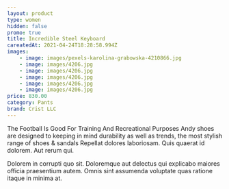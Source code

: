 ```yaml
---
layout: product
type: women
hidden: false
promo: true
title: Incredible Steel Keyboard
careatedAt: 2021-04-24T18:28:58.994Z
images:
    - image: images/pexels-karolina-grabowska-4210866.jpg
    - image: images/4206.jpg
    - image: images/4206.jpg
    - image: images/4206.jpg
    - image: images/4206.jpg
    - image: images/4206.jpg
price: 830.00
category: Pants
brand: Crist LLC
---
```

The Football Is Good For Training And Recreational Purposes
Andy shoes are designed to keeping in mind durability as well as trends, the most stylish range of shoes & sandals
Repellat dolores laboriosam. Quis quaerat id dolorem. Aut rerum qui.
 Dolorem in corrupti quo sit. Doloremque aut delectus qui explicabo maiores officia praesentium autem. Omnis sint assumenda voluptate quas ratione itaque in minima at.
    